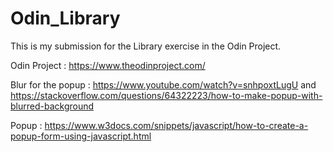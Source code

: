 # Odin_Library
This is my submission for the Library exercise in the Odin Project.

Odin Project : https://www.theodinproject.com/

Blur for the popup : https://www.youtube.com/watch?v=snhpoxtLugU and https://stackoverflow.com/questions/64322223/how-to-make-popup-with-blurred-background

Popup : https://www.w3docs.com/snippets/javascript/how-to-create-a-popup-form-using-javascript.html